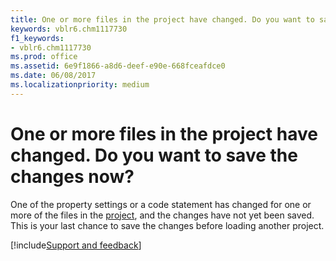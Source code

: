 ```yaml
---
title: One or more files in the project have changed. Do you want to save the changes now?
keywords: vblr6.chm1117730
f1_keywords:
- vblr6.chm1117730
ms.prod: office
ms.assetid: 6e9f1866-a8d6-deef-e90e-668fceafdce0
ms.date: 06/08/2017
ms.localizationpriority: medium
---
```



# One or more files in the project have changed. Do you want to save the changes now?

One of the property settings or a code statement has changed for one or more of the files in the [project](../../Glossary/vbe-glossary.md#project), and the changes have not yet been saved. This is your last chance to save the changes before loading another project.

[!include[Support and feedback](~/includes/feedback-boilerplate.md)]